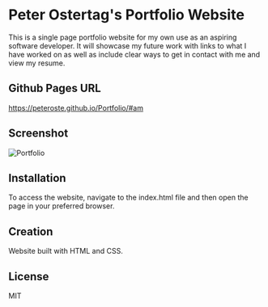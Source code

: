 # Peter Ostertag's Portfolio Website
This is a single page portfolio website for my own use as an aspiring software developer. It will showcase my future work with links to what I have worked on as well as include clear ways to get in contact with me and view my resume.

## Github Pages URL
https://peteroste.github.io/Portfolio/#am

## Screenshot
![Portfolio](https://github.com/PeterOste/Portfolio/assets/131497563/7f5d0504-a105-4576-af16-e5f5a6474d08)

## Installation
To access the website, navigate to the index.html file and then open the page in your preferred browser.

## Creation
Website built with HTML and CSS.

## License
MIT
